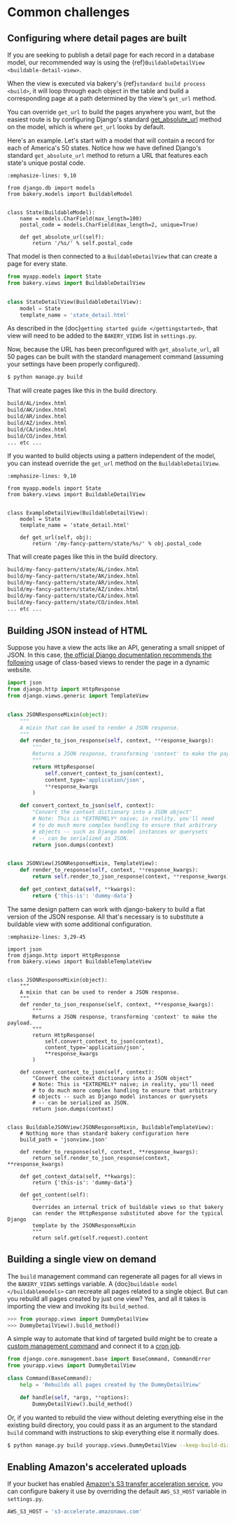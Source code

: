 # Common challenges

## Configuring where detail pages are built

If you are seeking to publish a detail page for each record in a database model,
our recommended way is using the {ref}`BuildableDetailView <buildable-detail-view>`.

When the view is executed via bakery's {ref}`standard build process <build>`, it will loop
through each object in the table and build a corresponding page at a path determined by
the view's `get_url` method.

You can override `get_url` to build the pages anywhere you want, but the easiest
route is by configuring Django's standard [get_absolute_url](https://docs.djangoproject.com/en/1.9/ref/models/instances/#get-absolute-url)
method on the model, which is where `get_url` looks by default.

Here's an example. Let's start with a model that will contain a record for each
of America's 50 states. Notice how we have defined Django's standard `get_absolute_url`
method to return a URL that features each state's unique postal code.

```{code-block} python
:emphasize-lines: 9,10

from django.db im­port mod­els
from bakery.mod­els im­port Build­ableMod­el


class State(Build­ableMod­el):
    name = mod­els.Char­Field(max_length=100)
    postal_code = models.CharField(max_length=2, unique=True)

    def get_absolute_url(self):
        return '/%s/' % self.postal_code
```

That model is then connected to a `BuildableDetailView` that can create a page
for every state.

```python
from myapp.models import State
from bakery.views import BuildableDetailView


class StateDetailView(BuildableDetailView):
    model = State
    template_name = 'state_detail.html'
```

As described in the {doc}`getting started guide </gettingstarted>`, that view will need to be added
to the `BAKERY_VIEWS` list in `settings.py`.

Now, because the URL has been preconfigured with `get_absolute_url`, all 50 pages
can be built with the standard management command (assuming your settings have
been properly configured).

```bash
$ python manage.py build
```

That will create pages like this in the build directory.

```bash
build/AL/index.html
build/AK/index.html
build/AR/index.html
build/AZ/index.html
build/CA/index.html
build/CO/index.html
... etc ...
```

If you wanted to build objects using a pattern independent of the model, you can instead
override the `get_url` method on the `BuildableDetailView`.

```{code-block} python
:emphasize-lines: 9,10

from myapp.models import State
from bakery.views import BuildableDetailView


class ExampleDetailView(BuildableDetailView):
    model = State
    template_name = 'state_detail.html'

    def get_url(self, obj):
        return '/my-fancy-pattern/state/%s/' % obj.postal_code
```

That will create pages like this in the build directory.

```bash
build/my-fancy-pattern/state/AL/index.html
build/my-fancy-pattern/state/AK/index.html
build/my-fancy-pattern/state/AR/index.html
build/my-fancy-pattern/state/AZ/index.html
build/my-fancy-pattern/state/CA/index.html
build/my-fancy-pattern/state/CO/index.html
... etc ...
```

## Building JSON instead of HTML

Suppose you have a view the acts like an API, generating a small snippet
of JSON. In this case,
[the official Django documentation recommends the following](https://docs.djangoproject.com/en/1.6/topics/class-based-views/mixins/#more-than-just-html)
usage of class-based views to render the page in a dynamic website.

```python
import json
from django.http import HttpResponse
from django.views.generic import TemplateView


class JSONResponseMixin(object):
    """
    A mixin that can be used to render a JSON response.
    """
    def render_to_json_response(self, context, **response_kwargs):
        """
        Returns a JSON response, transforming 'context' to make the payload.
        """
        return HttpResponse(
            self.convert_context_to_json(context),
            content_type='application/json',
            **response_kwargs
        )

    def convert_context_to_json(self, context):
        "Convert the context dictionary into a JSON object"
        # Note: This is *EXTREMELY* naive; in reality, you'll need
        # to do much more complex handling to ensure that arbitrary
        # objects -- such as Django model instances or querysets
        # -- can be serialized as JSON.
        return json.dumps(context)


class JSONView(JSONResponseMixin, TemplateView):
    def render_to_response(self, context, **response_kwargs):
        return self.render_to_json_response(context, **response_kwargs)

    def get_context_data(self, **kwargs):
        return {'this-is': 'dummy-data'}
```

The same design pattern can work with django-bakery to build a flat version of
the JSON response. All that's necessary is to substitute a buildable view with some
additional configuration.

```{code-block} python
:emphasize-lines: 3,29-45

import json
from django.http import HttpResponse
from bakery.views import BuildableTemplateView


class JSONResponseMixin(object):
    """
    A mixin that can be used to render a JSON response.
    """
    def render_to_json_response(self, context, **response_kwargs):
        """
        Returns a JSON response, transforming 'context' to make the payload.
        """
        return HttpResponse(
            self.convert_context_to_json(context),
            content_type='application/json',
            **response_kwargs
        )

    def convert_context_to_json(self, context):
        "Convert the context dictionary into a JSON object"
        # Note: This is *EXTREMELY* naive; in reality, you'll need
        # to do much more complex handling to ensure that arbitrary
        # objects -- such as Django model instances or querysets
        # -- can be serialized as JSON.
        return json.dumps(context)


class BuildableJSONView(JSONResponseMixin, BuildableTemplateView):
    # Nothing more than standard bakery configuration here
    build_path = 'jsonview.json'

    def render_to_response(self, context, **response_kwargs):
        return self.render_to_json_response(context, **response_kwargs)

    def get_context_data(self, **kwargs):
        return {'this-is': 'dummy-data'}

    def get_content(self):
        """
        Overrides an internal trick of buildable views so that bakery
        can render the HttpResponse substituted above for the typical Django
        template by the JSONResponseMixin
        """
        return self.get(self.request).content
```

## Building a single view on demand

The `build` management command can regenerate all pages for all views in the
`BAKERY_VIEWS` settings variable. A {doc}`buildable model </buildablemodels>`
can recreate all pages related to a single object. But can you rebuild all pages
created by just one view? Yes, and all it takes is importing the view and invoking
its `build_method`.

```python
>>> from yourapp.views import DummyDe­tailView
>>> DummyDe­tailView().build_method()
```

A simple way to automate that kind of targeted build might be to create a
[custom management command](https://docs.djangoproject.com/en/dev/howto/custom-management-commands/)
and connect it to a [cron job](http://en.wikipedia.org/wiki/Cron).

```python
from django.core.management.base import BaseCommand, CommandError
from yourapp.views import DummyDetailView

class Command(BaseCommand):
    help = 'Rebuilds all pages created by the DummyDetailView'

    def handle(self, *args, **options):
        DummyDe­tailView().build_method()
```

Or, if you wanted to rebuild the view without deleting everything else in the existing
build directory, you could pass it as an argument to the standard `build` command
with instructions to skip everything else it normally does.

```bash
$ python manage.py build yourapp.views.DummyDetailView --keep-build-dir --skip-static --skip-media
```

## Enabling Amazon's accelerated uploads

If your bucket has enabled [Amazon's S3 transfer acceleration service](https://aws.amazon.com/blogs/aws/aws-storage-update-amazon-s3-transfer-acceleration-larger-snowballs-in-more-regions/?sc_channel=sm&sc_campaign=launches_2016&sc_publisher=tw_go&sc_content=chi_summit_s3_transfer_acc&sc_country_video=global&sc_geo=global&sc_category=s3&adbsc=social60723236&adbid=983704521666913&adbpl=fb&adbpr=153063591397681&adbid=983942131643152&adbpl=fb&adbpr=153063591397681),
you can configure bakery it use by overriding the default `AWS_S3_HOST` variable in `settings.py`.

```python
AWS_S3_HOST = 's3-accelerate.amazonaws.com'
```
